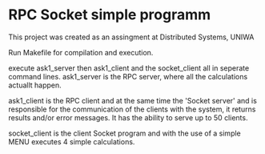 # RPC Socket simple programm
 This project was created as an assingment at Distributed Systems, UNIWA 

Run Makefile for compilation and execution.

execute ask1_server then ask1_client and the socket_client all in seperate command lines.
ask1_server is the RPC server, where all the calculations actuallt happen.

ask1_client is the RPC client and at the same time the 'Socket server' and is responsible for the communication of the clients with the system, it returns results and/or error messages.
It has the ability to serve up to 50 clients.

socket_client is the client Socket program and with the use of a simple MENU executes 4 simple calculations. 
